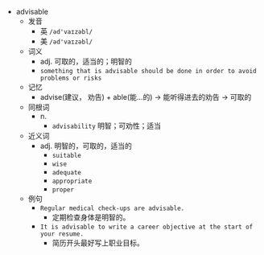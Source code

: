 - advisable
  - 发音
    - 英 `/əd'vaɪzəbl/`
    - 美 `/əd'vaɪzəbl/`
  - 词义
    - adj. 可取的，适当的；明智的
    - `something that is advisable should be done in order to avoid problems or risks`
  - 记忆
    - advise(建议， 劝告) + able(能…的) → 能听得进去的劝告 → 可取的
  - 同根词
    - n.
      - `advisability` 明智；可劝性；适当
  - 近义词
    - adj. 明智的，可取的，适当的
      - `suitable`
      - `wise`
      - `adequate`
      - `appropriate`
      - `proper`
  - 例句
    - `Regular medical check-ups are advisable.`
      - 定期检查身体是明智的。
    - `It is advisable to write a career objective at the start of your resume.`
      - 简历开头最好写上职业目标。

